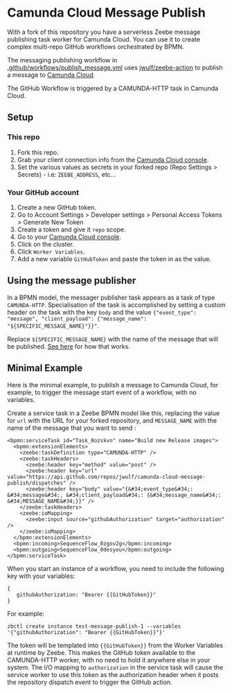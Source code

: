 # Camunda Cloud Message Publish

With a fork of this repository you have a serverless Zeebe message publishing task worker for Camunda Cloud. You can use it to create complex multi-repo GitHub workflows orchestrated by BPMN.

The messaging publishing workflow in [.github/workflows/publish_message.yml](.github/workflows/publish_message.yml) uses [jwulf/zeebe-action](https://github.com/jwulf/zeebe-action) to publish a message to [Camunda Cloud](https://camunda.io).

The GitHub Workflow is triggered by a CAMUNDA-HTTP task in Camunda Cloud.

## Setup

### This repo

1. Fork this repo.
2. Grab your client connection info from the [Camunda Cloud console](https://console.cloud.camunda.io/).
3. Set the various values as secrets in your forked repo (Repo Settings > Secrets) - i.e: `ZEEBE_ADDRESS`, etc...

### Your GitHub account

1. Create a new GitHub token.
  1. Go to Account Settings > Developer settings > Personal Access Tokens > Generate New Token
  2. Create a token and give it `repo` scope.
2. Go to your [Camunda Cloud console](https://console.cloud.camunda.io/).
3. Click on the cluster.
4. Click `Worker Variables`.
5. Add a new variable `GitHubToken` and paste the token in as the value.

## Using the message publisher

In a BPMN model, the messager publisher task appears as a task of type `CAMUNDA-HTTP`. Specialisation of the task is accomplished by setting a custom header on the task with the key `body` and the value `{"event_type": "message", "client_payload": {"message_name": "${SPECIFIC_MESSAGE_NAME}"}}"`. 

Replace `${SPECIFIC_MESSAGE_NAME}` with the name of the message that will be published. [See here](https://github.com/zeebe-io/zeebe-http-worker/issues/45#issuecomment-577532830) for how that works.

## Minimal Example

Here is the minimal example, to publish a message to Camunda Cloud, for example, to trigger the message start event of a workflow, with no variables.

Create a service task in a Zeebe BPMN model like this, replacing the value for `url` with the URL for your forked repository, and `MESSAGE_NAME` with the name of the message that you want to send :

```
<bpmn:serviceTask id="Task_0ozskvn" name="Build new Release images">
  <bpmn:extensionElements>
    <zeebe:taskDefinition type="CAMUNDA-HTTP" />
    <zeebe:taskHeaders>
      <zeebe:header key="method" value="post" />
      <zeebe:header key="url" value="https://api.github.com/repos/jwulf/camunda-cloud-message-publish/dispatches" />
      <zeebe:header key="body" value="{&#34;event_type&#34;: &#34;message&#34;, &#34;client_payload&#34;: {&#34;message_name&#34;: &#34;MESSAGE_NAME&#34;}}" />
    </zeebe:taskHeaders>
    <zeebe:ioMapping>
      <zeebe:input source="githubAuthorization" target="authorization" />
    </zeebe:ioMapping>
  </bpmn:extensionElements>
  <bpmn:incoming>SequenceFlow_0zgov2g</bpmn:incoming>
  <bpmn:outgoing>SequenceFlow_0desyou</bpmn:outgoing>
</bpmn:serviceTask>
```

When you start an instance of a workflow, you need to include the following key with your variables:

```
{
   githubAuthorization: "Bearer {{GitHubToken}}"
}
```

For example:

```
zbctl create instance test-message-publish-1 --variables '{"githubAuthorization": "Bearer {{GitHubToken}}"}'
```

The token will be templated into `{{GitHubToken}}` from the Worker Variables at runtime by Zeebe. This makes the GitHub token available to the CAMUNDA-HTTP worker, with no need to hold it anywhere else in your system.  The I/O mapping to `authorization` in the service task will cause the service worker to use this token as the authorization header when it  posts the repository dispatch event to trigger the GitHub action.
